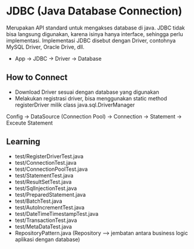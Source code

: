 # JDBC (Java Database Connection)
Merupakan API standard untuk mengakses database di java.
JDBC tidak bisa langsung digunakan, karena isinya hanya interface, sehingga perlu implementasi.
Implementasi JDBC disebut dengan Driver, contohnya MySQL Driver, Oracle Drive, dll.

- App -> JDBC -> Driver -> Database

## How to Connect
- Download Driver sesuai dengan database yang digunakan
- Melakukan registrasi driver, bisa menggunakan static method registerDriver milik class java.sql.DriverManager

Config -> DataSource (Connection Pool) -> Connection -> Statement -> Exceute Statement

## Learning
- test/RegisterDriverTest.java
- test/ConnectionTest.java
- test/ConnectionPoolTest.java
- test/StatementTest.java
- test/ResultSetTest.java
- test/SqlInjectionTest.java
- test/PreparedStatement.java
- test/BatchTest.java
- test/AutoIncrementTest.java
- test/DateTimeTimestampTest.java
- test/TransactionTest.java
- test/MetaDataTest.java
- RepositoryPattern.java (Repository --> jembatan antara business logic aplikasi dengan database)